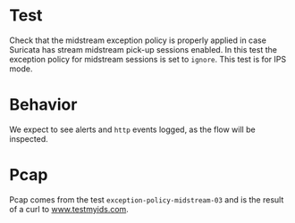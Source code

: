 # Test

Check that the midstream exception policy is properly applied in case Suricata
has stream midstream pick-up sessions enabled. In this test the exception policy
for midstream sessions is set to ``ignore``. This test is for IPS mode.

# Behavior

We expect to see alerts and ``http`` events logged, as the flow will
be inspected.

# Pcap

Pcap comes from the test ``exception-policy-midstream-03`` and is the result of a
curl to www.testmyids.com.
